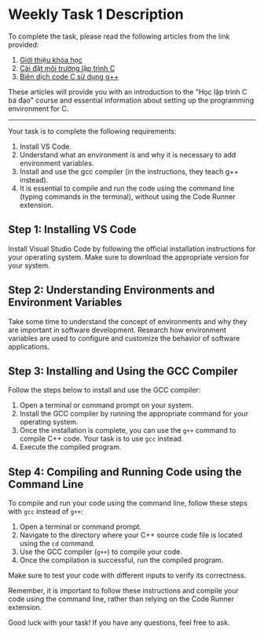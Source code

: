 # Weekly Task 1 Description

To complete the task, please read the following articles from the link provided:

1. [Giới thiệu khóa học](https://nguyenvanhieu.vn/lap-trinh-c/bai-1-gioi-thieu-khoa-hoc)
2. [Cài đặt môi trường lập trình C](https://nguyenvanhieu.vn/lap-trinh-c/bai-2-cai-dat-moi-truong-lap-trinh-c)
3. [Biên dịch code C sử dụng g++](https://nguyenvanhieu.vn/lap-trinh-c/bai-3-bien-dich-code-c-su-dung-gplusplus)

These articles will provide you with an introduction to the "Học lập trình C bá đạo" course and essential information about setting up the programming environment for C.

----------------------------

Your task is to complete the following requirements:

1. Install VS Code.
2. Understand what an environment is and why it is necessary to add environment variables.
3. Install and use the gcc compiler (in the instructions, they teach g++ instead).
4. It is essential to compile and run the code using the command line (typing commands in the terminal), without using the Code Runner extension.


## Step 1: Installing VS Code

Install Visual Studio Code by following the official installation instructions for your operating system. Make sure to download the appropriate version for your system.

## Step 2: Understanding Environments and Environment Variables

Take some time to understand the concept of environments and why they are important in software development. Research how environment variables are used to configure and customize the behavior of software applications.

## Step 3: Installing and Using the GCC Compiler

Follow the steps below to install and use the GCC compiler:

1. Open a terminal or command prompt on your system.
2. Install the GCC compiler by running the appropriate command for your operating system.
3. Once the installation is complete, you can use the `g++` command to compile C++ code. Your task is to use `gcc` instead.
4. Execute the compiled program.

## Step 4: Compiling and Running Code using the Command Line

To compile and run your code using the command line, follow these steps with `gcc` instead of `g++`:

1. Open a terminal or command prompt.
2. Navigate to the directory where your C++ source code file is located using the `cd` command.
3. Use the GCC compiler (`g++`) to compile your code.
4. Once the compilation is successful, run the compiled program.

Make sure to test your code with different inputs to verify its correctness.

Remember, it is important to follow these instructions and compile your code using the command line, rather than relying on the Code Runner extension.

Good luck with your task! If you have any questions, feel free to ask.